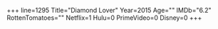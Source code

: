 +++
line=1295
Title="Diamond Lover"
Year=2015
Age=""
IMDb="6.2"
RottenTomatoes=""
Netflix=1
Hulu=0
PrimeVideo=0
Disney=0
+++


